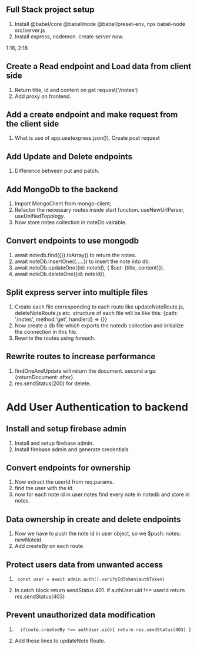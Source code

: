 ## Full Stack project setup

1. Install @babel/core @babel/node @babel/preset-env, npx babel-node src/server.js
2. Install express, nodemon. create server now.

1:18, 2:18

## Create a Read endpoint and Load data from client side

1. Return title, id and content on get request('/notes')
2. Add proxy on frontend.

## Add a create endpoint and make request from the client side

1. What is use of app.use(express.json()). Create post request

## Add Update and Delete endpoints

1. Difference between put and patch.

## Add MongoDb to the backend

1. Import MongoClient from mongo-client;
2. Refactor the necessary routes inside start function. useNewUrlParser, useUnifiedTopology.
3. Now store notes collection in noteDb vairable.

## Convert endpoints to use mongodb

1. await notedb.find({}).toArray() to return the notes.
2. await noteDb.insertOne({.....}) to insert the note into db.
3. await noteDb.updateOne({id: noteId}, { $set: {title, content}}).
4. await noteDb.deleteOne({id: noteId}).

## Split express server into multiple files

1. Create each file corresponding to each route like updateNoteRoute.js, deleteNoteRoute.js etc. structure of each file will be like this: {path: '/notes', method:'get', handler:() => {}}
2. Now create a db file which exports the notedb collection and initialize the connection in this file.
3. Rewrite the routes using foreach.

## Rewrite routes to increase performance

1. findOneAndUpdate will return the document. second args: {returnDocument: after}.
2. res.sendStatus(200) for delete.

# Add User Authentication to backend

## Install and setup firebase admin

1. Install and setup firebase admin.
2. Install firebase admin and generate credentials

## Convert endpoints for ownership

1. Now extract the userId from req.params.
2. find the user with the id.
3. now for each note id in user.notes find every note in notedb and store in notes.

## Data ownership in create and delete endpoints

1. Now we have to push the note id in user object, so we $push: notes: newNoteid.
2. Add createBy on each route.

## Protect users data from unwanted access

1. ```const {authToken} = req.headers;
    const user = await admin.auth().verifyIdToken(authToken)
   ```
2. In catch block return sendStatus 401. if authUser.uid !== userId return res.sendStatus(403)

## Prevent unauthorized data modification

1. ```const note = await notesDb.findOne({id: noteId});
     if(note.createdBy !== authUser.uid){ return res.sendStatus(403) }
   ```
2. Add these lines to updateNote Route. 
